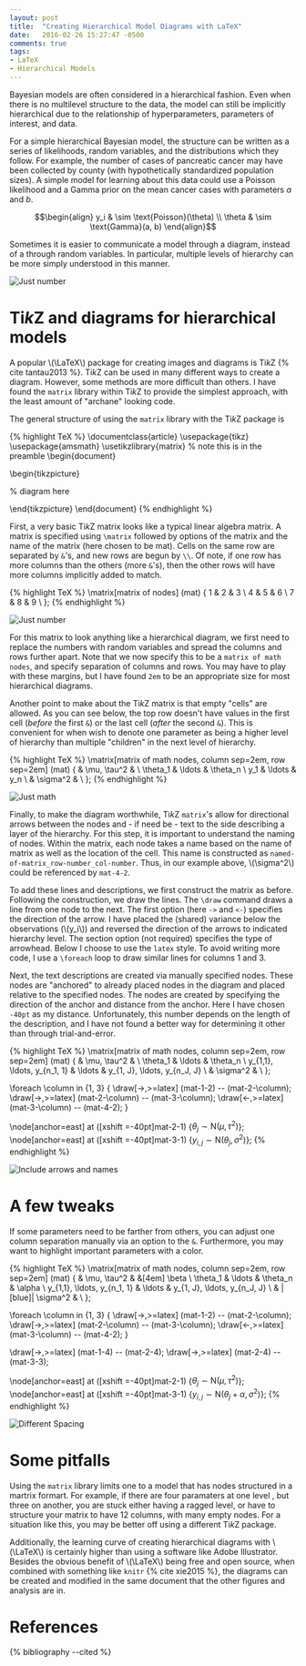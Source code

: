 ```yaml
---
layout: post
title:  "Creating Hierarchical Model Diagrams with LaTeX"
date:   2016-02-26 15:27:47 -0500
comments: true
tags:
- LaTeX
- Hierarchical Models
---
```


Bayesian models are often considered in a hierarchical fashion. Even when there is no multilevel structure to the data, the model can still be implicitly hierarchical due to the relationship of hyperparameters, parameters of interest, and data.

For a simple hierarchical Bayesian model, the structure can be written as a series of likelihoods, random variables, and the distributions which they follow. For example, the number of cases of pancreatic cancer may have been collected by county (with hypothetically standardized population sizes). A simple model for learning about this data could use a Poisson likelihood and a Gamma prior on the mean cancer cases with parameters *a* and *b*.

$$\begin{align}
y_i & \sim \text{Poisson}(\theta) \\
\theta & \sim \text{Gamma}(a, b)
\end{align}$$

Sometimes it is easier to communicate a model through a diagram, instead of a through random variables. In particular, multiple levels of hierarchy can be more simply understood in this manner. 

![Just number](/assets/img/hierarchical-comparison.svg)

# Ti*k*Z and diagrams for hierarchical models

A popular \\(\LaTeX\\) package for creating images and diagrams is Ti*k*Z {% cite tantau2013 %}. Ti*k*Z can be used in many different ways to create a diagram. However, some methods are more difficult than others. I have found the `matrix` library within Ti*k*Z to provide the simplest approach, with the least amount of "archane" looking code.

The general structure of using the `matrix` library with the Ti*k*Z package is

{% highlight TeX %}
\documentclass{article}
\usepackage{tikz}
\usepackage{amsmath} 
\usetikzlibrary{matrix} % note this is in the preamble
\begin{document}

\begin{tikzpicture}

% diagram here

\end{tikzpicture}
\end{document}
{% endhighlight %}

First, a very basic Ti*k*Z matrix looks like a typical linear algebra matrix. A matrix is specified using `\matrix` followed by options of the matrix and the name of the matrix (here chosen to be mat). Cells on the same row are separated by `&`'s, and new rows are begun by `\\`. Of note, if one row has more columns than the others (more `&`'s), then the other rows will have more columns implicitly added to match.

{% highlight TeX %}
\matrix[matrix of nodes] (mat)
{
    1 & 2 & 3 \\
    4 & 5 & 6 \\
    7 & 8 & 9 \\
};
{% endhighlight %}

![Just number](/assets/img/hierarchical-graph-1.svg)

For this matrix to look anything like a hierarchical diagram, we first need to replace the numbers with random variables and spread the columns and rows further apart. Note that we now specify this to be a `matrix of math nodes`, and specify separation of columns and rows. You may have to play with these margins, but I have found `2em` to be an appropriate size for most hierarchical diagrams.

Another point to make about the Ti*k*Z matrix is that empty "cells" are allowed. As you can see below, the top row doesn't have values in the first cell (*before* the first `&`) or the last cell (*after* the second `&`). This is convenient for when wish to denote one parameter as being a higher level of hierarchy than multiple "children" in the next level of hierarchy.

{% highlight TeX %}
\matrix[matrix of math nodes, column sep=2em, row sep=2em] (mat)
{
    & \mu, \tau^2 & \\
    \theta_1 & \ldots & \theta_n \\
    y_1 & \ldots & y_n \\
    & \sigma^2 & \\
};
{% endhighlight %}

![Just math](/assets/img/hierarchical-graph-2.svg)

Finally, to make the diagram worthwhile, Ti*k*Z `matrix`'s allow for directional arrows between the nodes and - if need be - text to the side describing a layer of the hierarchy. For this step, it is important to understand the naming of nodes. Within the matrix, each node takes a name based on the name of matrix as well as the location of the cell. This name is constructed as `named-of-matrix_row-number_col-number`. Thus, in our example above, \\(\sigma^2\\) could be referenced by `mat-4-2`.

To add these lines and descriptions, we first construct the matrix as before. Following the construction, we draw the lines. The `\draw` command draws a line from one node to the next. The first option (here `->` and `<-`) specifies the direction of the arrow. I have placed the (shared) variance below the observations (\\(y_i\\)) and reversed the direction of the arrows to indicated hierarchy level. The section option (not required) specifies the type of arrowhead. Below I choose to use the `latex` style. To avoid writing more code, I use a `\foreach` loop to draw similar lines for columns 1 and 3.

Next, the text descriptions are created via manually specified nodes. These nodes are "anchored" to already placed nodes in the diagram and placed relative to the specified nodes. The nodes are created by specifying the direction of the anchor and distance from the anchor. Here I have chosen `-40pt` as my distance. Unfortunately, this number depends on the length of the description, and I have not found a better way for determining it other than through trial-and-error.

{% highlight TeX %}
\matrix[matrix of math nodes, column sep=2em, row sep=2em] (mat)
{
    & \mu, \tau^2 & \\ 
    \theta_1 & \ldots & \theta_n \\
    y_{1,1}, \ldots, y_{n_1, 1} & \ldots & y_{1, J}, 
    \ldots, y_{n_J, J} \\
    & \sigma^2 & \\
};

\foreach \column in {1, 3}
{
    \draw[->,>=latex] (mat-1-2) -- (mat-2-\column);
    \draw[->,>=latex] (mat-2-\column) -- (mat-3-\column);
    \draw[<-,>=latex] (mat-3-\column) -- (mat-4-2);
}

\node[anchor=east] at ([xshift =-40pt]mat-2-1) 
{$\theta_j \sim \text{N}(\mu, \tau^2)$};
\node[anchor=east] at ([xshift =-40pt]mat-3-1) 
{$y_{i, j} \sim \text{N}(\theta_j, \sigma^2)$};
{% endhighlight %}

![Include arrows and names](/assets/img/hierarchical-graph-3.svg)

# A few tweaks

If some parameters need to be farther from others, you can adjust one column separation manually via an option to the `&`. Furthermore, you may want to highlight important parameters with a color.

{% highlight TeX %}
\matrix[matrix of math nodes, column sep=2em, row sep=2em] (mat)
{
    & \mu, \tau^2 & &[4em] \beta \\ 
    \theta_1 & \ldots & \theta_n & \alpha \\
    y_{1,1}, \ldots, y_{n_1, 1} & \ldots & y_{1, J}, 
    \ldots, y_{n_J, J} \\
    & |[blue]| \sigma^2 & \\
};

\foreach \column in {1, 3}
{
    \draw[->,>=latex] (mat-1-2) -- (mat-2-\column);
    \draw[->,>=latex] (mat-2-\column) -- (mat-3-\column);
    \draw[<-,>=latex] (mat-3-\column) -- (mat-4-2);
}

\draw[->,>=latex] (mat-1-4) -- (mat-2-4);
\draw[->,>=latex] (mat-2-4) -- (mat-3-3);

\node[anchor=east] at ([xshift =-40pt]mat-2-1) 
{$\theta_j \sim \text{N}(\mu, \tau^2)$};
\node[anchor=east] at ([xshift =-40pt]mat-3-1) 
{$y_{i, j} \sim \text{N}(\theta_j + \alpha, \sigma^2)$};
{% endhighlight %}

![Different Spacing](/assets/img/hierarchical-graph-4.svg)

# Some pitfalls

Using the `matrix` library limits one to a model that has nodes structured in a martrix formart. For example, if there are four paramaters at one level , but three on another, you are stuck either having a ragged level, or have to structure your matrix to have 12 columns, with many empty nodes. For a situation like this, you may be better off using a different Ti*k*Z package.

Additionally, the learning curve of creating hierarchical diagrams with \\(\LaTeX\\) is certainly higher than using a software like Adobe Illustrator. Besides the obvious benefit of \\(\LaTeX\\) being free and open source, when combined with something like `knitr` {% cite xie2015 %}, the diagrams can be created and modified in the same document that the other figures and analysis are in.

# References

{% bibliography --cited %}
